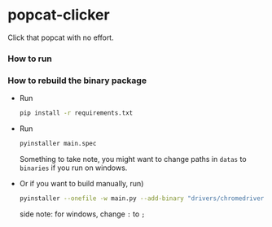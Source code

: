 # popcat-clicker

Click that popcat with no effort.

### How to run

### How to rebuild the binary package
- Run 
	```sh
	pip install -r requirements.txt
	```

- Run 
	```sh
	pyinstaller main.spec
	```

	Something to take note, you might want to change paths in `datas` to `binaries` if you run on windows.

- Or if you want to build manually, run)
	```sh
	pyinstaller --onefile -w main.py --add-binary "drivers/chromedriver.exe:drivers" --add-binary "drivers/chromedriver_macos:drivers" --add-binary "drivers/chromedriver_linux:drivers"
	```
	side note: for windows, change `:` to `;`


